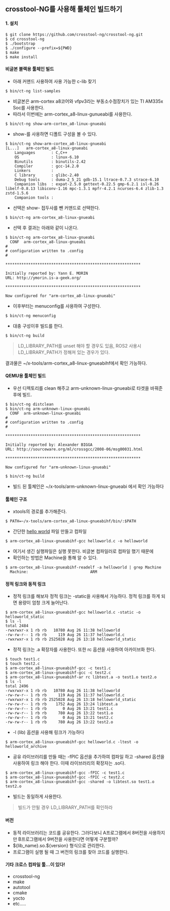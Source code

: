 ## crosstool-NG를 사용해 툴체인 빌드하기

#### 1. 설치
```
$ git clone https://github.com/crosstool-ng/crosstool-ng.git
$ cd crosstool-ng
$ ./bootstrap
$ ./configure --prefix=${PWD}
$ make
$ make install
```

#### 비글본 블랙용 툴체인 빌드
- 아래 커맨드 사용하여 사용 가능한 c-lib 찾기
```
$ bin/ct-ng list-samples
```
- 비글본은 arm-cortex a8코어와 vfpv3라는 부동소수점장치가 있는 TI AM335x Soc를 사용한다.
- 따라서 이번에는 arm-cortex_a8-linux-gunueabi를 사용한다.
```
$ bin/ct-ng show-arm-cortex_a8-linux-gnueabi
```
- show-를 사용하면 디폴트 구성을 볼 수 있다.
```
$ bin/ct-ng show-arm-cortex_a8-linux-gnueabi
[L...]   arm-cortex_a8-linux-gnueabi
    Languages       : C,C++
    OS              : linux-6.10
    Binutils        : binutils-2.42
    Compiler        : gcc-14.2.0
    Linkers         :
    C library       : glibc-2.40
    Debug tools     : duma-2_5_21 gdb-15.1 ltrace-0.7.3 strace-6.10
    Companion libs  : expat-2.5.0 gettext-0.22.5 gmp-6.2.1 isl-0.26 libelf-0.8.13 libiconv-1.16 mpc-1.3.1 mpfr-4.2.1 ncurses-6.4 zlib-1.3 zstd-1.5.6
    Companion tools :

```
- 선택은 show- 접두사를 뺀 커맨드로 선택한다.
```
$ bin/ct-ng arm-cortex_a8-linux-gnueabi
```
- 선택 후 결과는 아래와 같이 나온다.
```
$ bin/ct-ng arm-cortex_a8-linux-gnueabi
  CONF  arm-cortex_a8-linux-gnueabi
#
# configuration written to .config
#

***********************************************************

Initially reported by: Yann E. MORIN
URL: http://ymorin.is-a-geek.org/

***********************************************************

Now configured for "arm-cortex_a8-linux-gnueabi"

```
- 이후부터는 menuconfig를 사용하여 구성한다.
```
$ bin/ct-ng menuconfig
```

- 대충 구성이후 빌드를 한다.
```
$ bin/ct-ng build
```
> LD_LIBRARY_PATH를 unset 해야 할 경우도 있음, ROS2 사용시 LD_LIBRARY_PATH가 정해져 있는 경우가 있다.

결과물은 ~/x-tools/arm-cortex_a8-linux-gnueabihf에서 확인 가능하다.

#### QEMU용 툴체인 빌드

- 우선 디렉토리를 clean 해주고 arm-unknown-linux-gnueabi로 타겟을 바꿔준 후에 빌드.
```
$ bin/ct-ng distclean
$ bin/ct-ng arm-unknown-linux-gnueabi
  CONF  arm-unknown-linux-gnueabi
#
# configuration written to .config
#

***********************************************************

Initially reported by: Alexander BIGGA
URL: http://sourceware.org/ml/crossgcc/2008-06/msg00031.html

***********************************************************

Now configured for "arm-unknown-linux-gnueabi"

$ bin/ct-ng build
```
- 빌드 된 툴체인은 ~/x-tools/arm-unknown-linux-gnueabi 에서 확인 가능하다

#### 툴체인 구조
- xtools의 경로를 추가해준다.
```
$ PATH=~/x-tools/arm-cortex_a8-linux-gnueabihf/bin/:$PATH 
```
- 간단한 [hello world](./ws/helloworld.c) 파일 만들고 컴파일
```
$ arm-cortex_a8-linux-gnueabihf-gcc helloworld.c -o helloworld
```
- 여기서 생긴 실행파일은 실행 못한다. 비글본 컴파일러로 컴파일 했기 때문에
- 확인하는 방법은 Machine을 통해 알 수 있다.
```
$ arm-cortex_a8-linux-gnueabihf-readelf -a helloworld | grep Machine
  Machine:                           ARM
```

#### 정적 링크와 동적 링크
- 정적 링크를 해보자 정적 링크는 -static을 사용해서 가능하다. 정적 링크를 하게 되면 용량이 엄청 크게 늘어난다.
```
$ arm-cortex_a8-linux-gnueabihf-gcc helloworld.c -static -o helloworld_static
$ ls -l
total 2484
-rwxrwxr-x 1 rb rb   10780 Aug 26 11:38 helloworld
-rw-rw-r-- 1 rb rb     119 Aug 26 11:37 helloworld.c
-rwxrwxr-x 1 rb rb 2525028 Aug 26 13:18 helloworld_static
```
- 정적 링크는 .a 확장자를 사용한다. 또한 rc 옵션을 사용하여 아카이브화 한다.
```
$ touch test1.c
$ touch test2.c
$ arm-cortex_a8-linux-gnueabihf-gcc -c test1.c 
$ arm-cortex_a8-linux-gnueabihf-gcc -c test2.c 
$ arm-cortex_a8-linux-gnueabihf-ar rc libtest.a -o test1.o test2.o
$ ls -l
total 2496
-rwxrwxr-x 1 rb rb   10780 Aug 26 11:38 helloworld
-rw-rw-r-- 1 rb rb     119 Aug 26 11:37 helloworld.c
-rwxrwxr-x 1 rb rb 2525028 Aug 26 13:18 helloworld_static
-rw-rw-r-- 1 rb rb    1752 Aug 26 13:24 libtest.a
-rw-rw-r-- 1 rb rb       0 Aug 26 13:21 test1.c
-rw-rw-r-- 1 rb rb     780 Aug 26 13:22 test1.o
-rw-rw-r-- 1 rb rb       0 Aug 26 13:21 test2.c
-rw-rw-r-- 1 rb rb     780 Aug 26 13:22 test2.o
```
- -l (lib) 옵션을 사용해 링크가 가능하다
```
$ arm-cortex_a8-linux-gnueabihf-gcc helloworld.c -ltest -o helloworld_archive
```

- 공유 라이브러리를 만들 때는 -fPIC 옵션을 추가하여 컴파일 하고 -shared 옵션을 사용하여 링크 해야 한다. 이때 라이브러리의 확장자는 .so다.
```
$ arm-cortex_a8-linux-gnueabihf-gcc -fPIC -c test1.c
$ arm-cortex_a8-linux-gnueabihf-gcc -fPIC -c test2.c
$ arm-cortex_a8-linux-gnueabihf-gcc -shared -o libtest.so test1.o test2.o
```

- 빌드는 동일하게 사용한다.
> 빌드가 안될 경우 LD_LIBRARY_PATH를 확인하라

#### 버전
- 동적 라이브러리는 코드를 공유한다. 그러다보니 A프로그램에서 8버전을 사용하지만 B프로그램에서 9버전을 사용한다면 어떻게 구분할까?
- \${lib_name}.so.${version} 형식으로 관리한다.
- 프로그램이 실행 될 때 그 버전의 링크를 찾아 코드를 실행한다.

#### 기타 크로스 컴파일 툴...이 있다!
- crosstool-ng
- make
- autotool
- cmake
- yocto
- etc.....